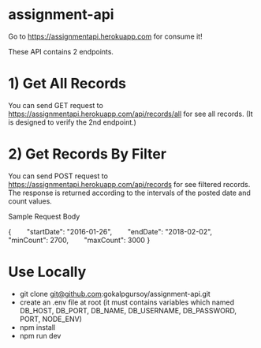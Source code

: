 # assignment-api
Go to https://assignmentapi.herokuapp.com for consume it!

These API contains 2 endpoints.

# 1) Get All Records
You can send GET request to https://assignmentapi.herokuapp.com/api/records/all for see all records. (It is designed to verify the 2nd endpoint.)

# 2) Get Records By Filter
You can send POST request to https://assignmentapi.herokuapp.com/api/records for see filtered records.
The response is returned according to the intervals of the posted date and count values.

Sample Request Body

{
&nbsp;&nbsp;&nbsp;&nbsp;&nbsp;&nbsp; "startDate": "2016-01-26", 
&nbsp;&nbsp;&nbsp;&nbsp;&nbsp;&nbsp; "endDate": "2018-02-02", 
&nbsp;&nbsp;&nbsp;&nbsp;&nbsp;&nbsp; "minCount": 2700, 
&nbsp;&nbsp;&nbsp;&nbsp;&nbsp;&nbsp; "maxCount": 3000
}

#  Use Locally
- git clone git@github.com:gokalpgursoy/assignment-api.git
- create an .env file at root (it must contains variables which named DB_HOST, DB_PORT, DB_NAME, DB_USERNAME, DB_PASSWORD, PORT, NODE_ENV)
- npm install
- npm run dev
